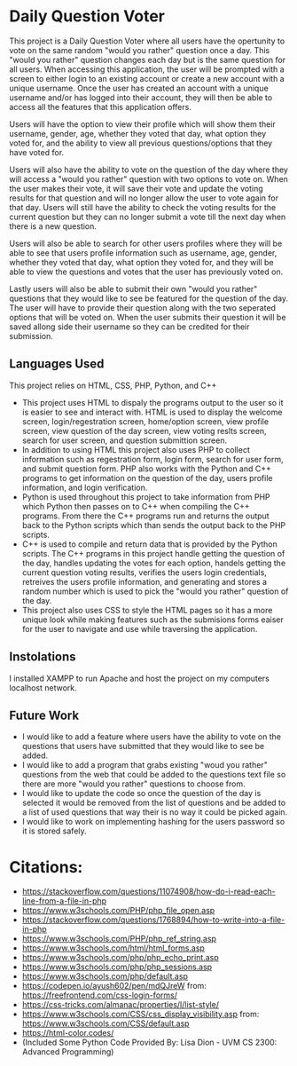 # Daily Question Voter

This project is a Daily Question Voter where all users have the opertunity to vote on the same random "would you rather" question once a day. This "would you rather" question changes each day but is the same question for all users. When accessing this application, the user will be prompted with a screen to either login to an existing account or create a new account with a unique username. Once the user has created an account with a unique username and/or has logged into their account, they will then be able to access all the features that this application offers. 

Users will have the option to view their profile which will show them their username, gender, age, whether they voted that day, what option they voted for, and the ability to view all previous questions/options that they have voted for. 

Users will also have the ability to vote on the question of the day where they will access a "would you rather" question with two options to vote on. When the user makes their vote, it will save their vote and update the voting results for that question and will no longer allow the user to vote again for that day. Users will still have the ability to check the voting results for the current question but they can no longer submit a vote till the next day when there is a new question.

Users will also be able to search for other users profiles where they will be able to see that users profile information such as username, age, gender, whether they voted that day, what option they voted for, and they will be able to view the questions and votes that the user has previously voted on.

Lastly users will also be able to submit their own "would you rather" questions that they would like to see be featured for the question of the day. The user will have to provide their question along with the two seperated options that will be voted on. When the user submits their question it will be saved allong side their username so they can be credited for their submission. 

## Languages Used

This project relies on HTML, CSS, PHP, Python, and C++

- This project uses HTML to dispaly the programs output to the user so it is easier to see and interact with. HTML is used to display the welcome screen, login/regestration screen, home/option screen, view profile screen, view question of the day screen, view voting reslts screen, search for user screen, and question submittion screen.
- In addition to using HTML this project also uses PHP to collect information such as regestration form, login form, search for user form, and submit question form. PHP also works with the Python and C++ programs to get information on the question of the day, users profile information, and login verification.
- Python is used throughout this project to take information from PHP which Python then passes on to C++ when compiling the C++ programs. From there the C++ programs run and returns the output back to the Python scripts which than sends the output back to the PHP scripts.
- C++ is used to compile and return data that is provided by the Python scripts. The C++ programs in this project handle getting the question of the day, handles updating the votes for each option, handels getting the current question voting results, verifies the users login credentials, retreives the users profile information, and generating and stores a random number which is used to pick the "would you rather" question of the day.
- This project also uses CSS to style the HTML pages so it has a more unique look while making features such as the submisions forms eaiser for the user to navigate and use while traversing the application. 

## Instolations
I installed XAMPP to run Apache and host the project on my computers localhost network.

## Future Work
- I would like to add a feature where users have the ability to vote on the questions that users have submitted that they would like to see be added.
- I would like to add a program that grabs existing "woud you rather" questions from the web that could be added to the questions text file so there are more "would you rather" questions to choose from.
- I would like to update the code so once the question of the day is selected it would be removed from the list of questions and be added to a list of used questions that way their is no way it could be picked again.
- I would like to work on implementing hashing for the users password so it is stored safely.   

# Citations: 
- https://stackoverflow.com/questions/11074908/how-do-i-read-each-line-from-a-file-in-php
- https://www.w3schools.com/PHP/php_file_open.asp
- https://stackoverflow.com/questions/1768894/how-to-write-into-a-file-in-php
- https://www.w3schools.com/PHP/php_ref_string.asp
- https://www.w3schools.com/html/html_forms.asp
- https://www.w3schools.com/php/php_echo_print.asp
- https://www.w3schools.com/php/php_sessions.asp
- https://www.w3schools.com/php/default.asp
- https://codepen.io/ayush602/pen/mdQJreW from: https://freefrontend.com/css-login-forms/
- https://css-tricks.com/almanac/properties/l/list-style/
- https://www.w3schools.com/CSS/css_display_visibility.asp from: https://www.w3schools.com/CSS/default.asp
- https://html-color.codes/
- (Included Some Python Code Provided By: Lisa Dion - UVM CS 2300: Advanced Programming) 
